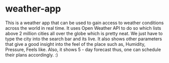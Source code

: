 # weather-app
This is a weather app that can be used to gain access to weather conditions across the world in real time. It uses Open Weather API to do so which lists above 2 million cities all over the globe which is pretty neat. We just have to type the city into the search bar and its live. It also shows other parameters that give a good insight into the feel of the place such as, Humidity, Pressure, Feels like. Also, it shows 5 - day forecast thus, one can schedule their plans accordingly. :)
